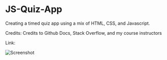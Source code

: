 # JS-Quiz-App
Creating a timed quiz app using a mix of HTML, CSS, and Javascript.

Credits:
Credits to Github Docs, Stack Overflow, and my course instructors

Link:


![Screenshot]([https://github.com/MattyG6/Horiseon-Project/blob/main/Screenshot.png](https://github.com/MattyG6/JS-Quiz-App/blob/main/_C__Users_FunkMasterFlex_Dev_Week4_JS-Quiz-App_index.html.png))

